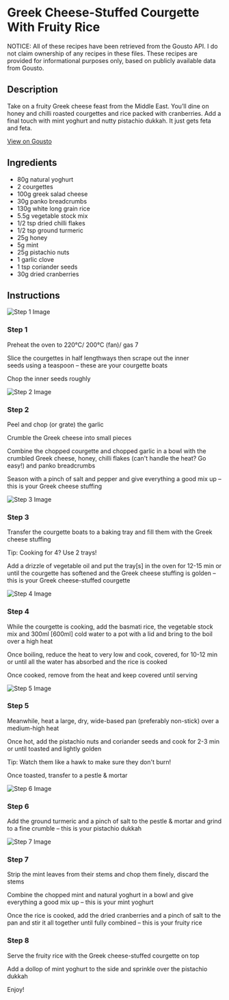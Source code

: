 # Greek Cheese-Stuffed Courgette With Fruity Rice

NOTICE: All of these recipes have been retrieved from the Gousto API. I do not claim ownership of any recipes in these files. These recipes are provided for informational purposes only, based on publicly available data from Gousto.

## Description

Take on a fruity Greek cheese feast from the Middle East. You’ll dine on honey and chilli roasted courgettes and rice packed with cranberries. Add a final touch with mint yoghurt and nutty pistachio dukkah. It just gets feta and feta.

[View on Gousto](https://www.gousto.co.uk/recipes/cookbook/greek-cheese-stuffed-courgette-with-fruity-rice-pistachio-dukkah)

## Ingredients

- 80g natural yoghurt
- 2 courgettes
- 100g greek salad cheese
- 30g panko breadcrumbs
- 130g white long grain rice
- 5.5g vegetable stock mix
- 1/2 tsp dried chilli flakes
- 1/2 tsp ground turmeric
- 25g honey
- 5g mint
- 25g pistachio nuts
- 1 garlic clove
- 1 tsp coriander seeds
- 30g dried cranberries

## Instructions

![Step 1 Image](https://production-media.gousto.co.uk/cms/recipe-step-image/Step-1-1669726907435-x200.jpg)

### Step 1

Preheat the oven to 220°C/ 200°C (fan)/ gas 7

Slice the courgettes in half lengthways then scrape out the inner seeds using a teaspoon – these are your courgette boats

Chop the inner seeds roughly

![Step 2 Image](https://production-media.gousto.co.uk/cms/recipe-step-image/Step-2-1669726911321-x200.jpg)

### Step 2

Peel and chop (or grate) the garlic

Crumble the Greek cheese into small pieces

Combine the chopped courgette and chopped garlic in a bowl with the crumbled Greek cheese, honey, chilli flakes (can't handle the heat? Go easy!) and panko breadcrumbs

Season with a pinch of salt and pepper and give everything a good mix up – this is your Greek cheese stuffing

![Step 3 Image](https://production-media.gousto.co.uk/cms/recipe-step-image/Step-3-1669726915474-x200.jpg)

### Step 3

Transfer the courgette boats to a baking tray and fill them with the Greek cheese stuffing

Tip: Cooking for 4? Use 2 trays!

Add a drizzle of vegetable oil and put the tray<span class="text-danger">[s]</span> in the oven for 12-15 min or until the courgette has softened and the Greek cheese stuffing is golden – this is your Greek cheese-stuffed courgette

![Step 4 Image](https://production-media.gousto.co.uk/cms/recipe-step-image/Step-4-1669726919710-x200.jpg)

### Step 4

While the courgette is cooking, add the basmati rice, the vegetable stock mix and 300ml <span class="text-danger">[600ml] </span>cold water to a pot with a lid and bring to the boil over a high heat

Once boiling, reduce the heat to very low and cook, covered, for 10-12 min or until all the water has absorbed and the rice is cooked

Once cooked, remove from the heat and keep covered until serving

![Step 5 Image](https://production-media.gousto.co.uk/cms/recipe-step-image/Step-5-1669726924968-x200.jpg)

### Step 5

Meanwhile, heat a large, dry, wide-based pan (preferably non-stick) over a medium-high heat

Once hot, add the pistachio nuts and coriander seeds and cook for 2-3 min or until toasted and lightly golden

Tip: Watch them like a hawk to make sure they don't burn!

Once toasted, transfer to a pestle & mortar

![Step 6 Image](https://production-media.gousto.co.uk/cms/recipe-step-image/Step-6-1669726929651-x200.jpg)

### Step 6

Add the ground turmeric and a pinch of salt to the pestle & mortar and grind to a fine crumble – this is your pistachio dukkah

![Step 7 Image](https://production-media.gousto.co.uk/cms/recipe-step-image/Step-7-1669726944246-x200.jpg)

### Step 7

Strip the mint leaves from their stems and chop them finely, discard the stems

Combine the chopped mint and natural yoghurt in a bowl and give everything a good mix up – this is your mint yoghurt

Once the rice is cooked, add the dried cranberries and a pinch of salt to the pan and stir it all together until fully combined – this is your fruity rice

### Step 8

Serve the fruity rice with the Greek cheese-stuffed courgette on top

Add a dollop of mint yoghurt to the side and sprinkle over the pistachio dukkah

Enjoy!

